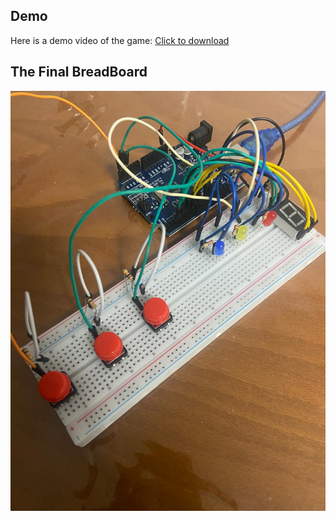 ## Demo
Here is a demo video of the game:
[Click to download](media/demo.mp4)


## The Final BreadBoard
![Description of the image](media/board_and_wires.jpg)
